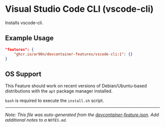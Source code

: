 
# Visual Studio Code CLI (vscode-cli)

Installs vscode-cli.

## Example Usage

```json
"features": {
    "ghcr.io/ar90n/devcontainer-features/vscode-cli:1": {}
}
```





## OS Support

This Feature should work on recent versions of Debian/Ubuntu-based distributions with the `apt` package manager installed.

`bash` is required to execute the `install.sh` script.


---

_Note: This file was auto-generated from the [devcontainer-feature.json](https://github.com/ar90n/devcontainer-features/blob/main/src/vscode-cli/devcontainer-feature.json).  Add additional notes to a `NOTES.md`._
